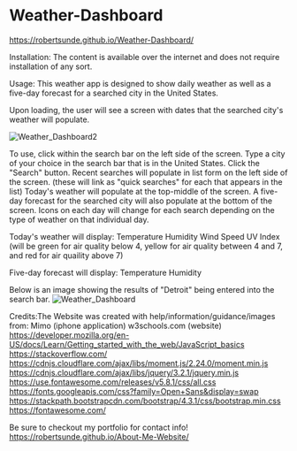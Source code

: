 # Weather-Dashboard
https://robertsunde.github.io/Weather-Dashboard/

Installation:
The content is available over the internet and does not require installation of any sort.

Usage:
This weather app is designed to show daily weather as well as a five-day forecast for a searched city in the United States.


Upon loading, the user will see a screen with dates that the searched city's weather will populate.

![Weather_Dashboard2](https://user-images.githubusercontent.com/73792987/106539765-9290c800-64cc-11eb-954d-874ef0bd40a7.png)

To use, click within the search bar on the left side of the screen. 
Type a city of your choice in the search bar that is in the United States.
Click the "Search" button.
Recent searches will populate in list form on the left side of the screen. (these will link as "quick searches" for each that appears in the list)
Today's weather will populate at the top-middle of the screen.
A five-day forecast for the searched city will also populate at the bottom of the screen.
Icons on each day will change for each search depending on the type of weather on that individual day.

Today's weather will display:
Temperature
Humidity
Wind Speed
UV Index (will be green for air quality below 4, yellow for air quality between 4 and 7, and red for air quaility above 7)

Five-day forecast will display:
Temperature
Humidity


Below is an image showing the results of "Detroit" being entered into the search bar.
![Weather_Dashboard](https://user-images.githubusercontent.com/73792987/104831172-574b9380-5854-11eb-81be-a8999104c65b.png)


Credits:The Website was created with help/information/guidance/images from: 
Mimo (iphone application) 
w3schools.com (website) 
https://developer.mozilla.org/en-US/docs/Learn/Getting_started_with_the_web/JavaScript_basics https://stackoverflow.com/ https://cdnjs.cloudflare.com/ajax/libs/moment.js/2.24.0/moment.min.js 
https://cdnjs.cloudflare.com/ajax/libs/jquery/3.2.1/jquery.min.js 
https://use.fontawesome.com/releases/v5.8.1/css/all.css 
https://fonts.googleapis.com/css?family=Open+Sans&display=swap 
https://stackpath.bootstrapcdn.com/bootstrap/4.3.1/css/bootstrap.min.css
https://fontawesome.com/


Be sure to checkout my portfolio for contact info! 
https://robertsunde.github.io/About-Me-Website/
